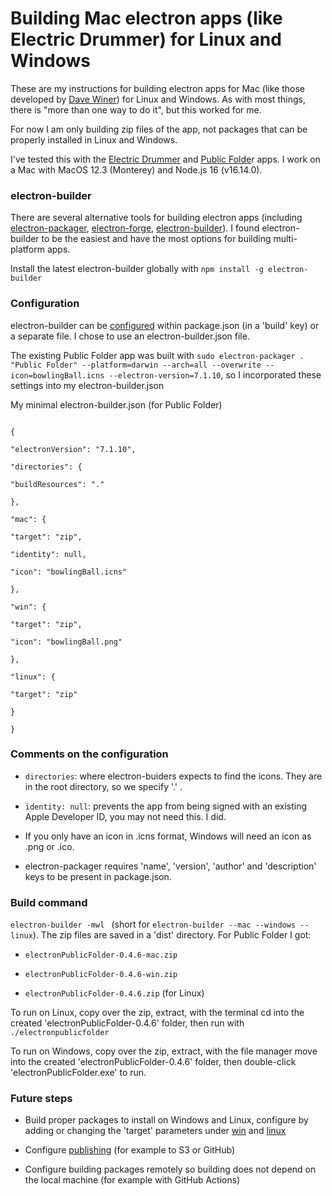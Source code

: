 # Building Mac electron apps (like Electric Drummer) for Linux and Windows

These are my instructions for building electron apps for Mac (like those developed by <a href="https://github.com/scripting">Dave Winer</a>) for Linux and Windows. As with most things, there is "more than one way to do it", but this worked for me.

For now I am only building zip files of the app, not packages that can be properly installed  in Linux and Windows.

I've tested this with the <a href="http://docserver.scripting.com/drummer/electricDrummer.opml">Electric Drummer</a> and <a href="http://this.how/publicFolder/">Public Folde</a>r apps. I work on a Mac with MacOS 12.3 (Monterey) and Node.js 16 (v16.14.0).  

### electron-builder

There are several alternative tools for building electron apps (including <a href="https://github.com/electron/electron-packager">electron-packager</a>, <a href="https://www.electronforge.io/">electron-forge</a>, <a href="https://www.electron.build/">electron-builder</a>). I found electron-builder to be the easiest and have the most options for building multi-platform apps.


Install the latest electron-builder globally with `npm install -g electron-builder`


### Configuration

electron-builder can be <a href="https://www.electron.build/configuration/configuration">configured</a> within package.json (in a 'build' key) or a separate file. I chose to use an electron-builder.json file.

The existing Public Folder app was built with `sudo electron-packager . "Public Folder" --platform=darwin --arch=all --overwrite --icon=bowlingBall.icns --electron-version=7.1.10`, so I incorporated these settings into my  electron-builder.json

My minimal electron-builder.json (for Public Folder)

```

{

"electronVersion": "7.1.10",

"directories": {

"buildResources": "."

},

"mac": {

"target": "zip",

"identity": null,

"icon": "bowlingBall.icns"

},

"win": {

"target": "zip",

"icon": "bowlingBall.png"

},

"linux": {

"target": "zip"

}

}

```

### Comments on the configuration

- `directories`: where electron-buiders expects to find the icons. They are in the root directory, so we specify '.' .

- `identity: null`: prevents the app from being signed with an existing Apple Developer ID, you may not need this. I did. 

- If you only have an icon in .icns format, Windows will need an icon as .png or .ico.

- electron-packager requires 'name', 'version', 'author' and 'description' keys to be present in package.json.

### Build command

`electron-builder -mwl ` (short for `electron-builder --mac --windows --linux`). The zip files are saved in a 'dist' directory. For Public Folder I got: 

- `electronPublicFolder-0.4.6-mac.zip`

- `electronPublicFolder-0.4.6-win.zip`

- `electronPublicFolder-0.4.6.zip` (for Linux)


To run on Linux, copy over the zip, extract, with the terminal cd into the created 'electronPublicFolder-0.4.6' folder, then run with `./electronpublicfolder`

To run on Windows, copy over the zip, extract, with the file manager move into the created 'electronPublicFolder-0.4.6' folder, then double-click 'electronPublicFolder.exe' to run.

### Future steps

- Build proper packages to install on Windows and Linux, configure by adding or changing the 'target' parameters under <a href="https://www.electron.build/configuration/win">win</a> and <a href="https://www.electron.build/configuration/linux">linux</a> 

- Configure <a href="https://www.electron.build/configuration/publish.html">publishing</a> (for example to S3 or GitHub)

- Configure building packages remotely so building does not depend on the local machine (for example with GitHub Actions) 

